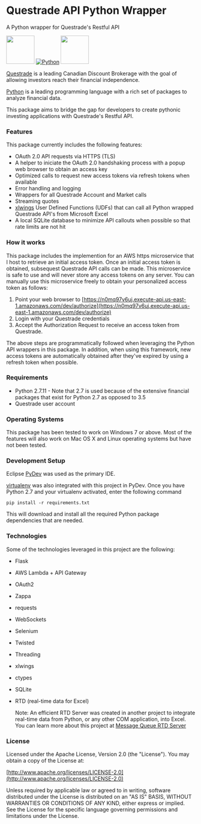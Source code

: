 # Questrade API Python Wrapper
A Python wrapper for Questrade's Restful API


<a href="https://questrade.com"><img src="https://pbs.twimg.com/profile_images/3121643627/ab59bf9e1b51307feb88a4f07727eff1_400x400.png" width="75" height="75" /></a>  [![Python](https://www.python.org/static/community_logos/python-logo.png)](https://www.python.org/)  <a href="https://products.office.com/en-ca/excel"><img src="http://seeklogo.com/images/E/excel-logo-974BFF9CB9-seeklogo.com.png" width="75" height="75" /></a>



[Questrade](http://www.questrade.com/) is a leading Canadian Discount Brokerage with the goal of allowing investors reach their financial independence.

[Python](https://www.python.org/) is a leading programming language with a rich set of packages to analyze financial data.

This package aims to bridge the gap for developers to create pythonic investing applications with Questrade's Restful API.


### Features
This package currently includes the following features:

 * OAuth 2.0 API requests via HTTPS (TLS)
 * A helper to iniciate the OAuth 2.0 handshaking process with a popup web browser to obtain an access key
 * Optimized calls to request new access tokens via refresh tokens when available
 * Error handling and logging
 * Wrappers for all Questrade Account and Market calls
 * Streaming quotes
 * [xlwings] User Defined Functions (UDFs) that can call all Python wrapped Questrade API's from Microsoft Excel
 * A local SQLite database to minimize API callouts when possible so that rate limits are not hit


### How it works
This package includes the implemention for an AWS https microservice that I host to retrieve an initial access token.  Once an initial access token is obtained, subsequest Questrade API calls can be made.  This microservice is safe to use and will never store any access tokens on any server.  You can manually use this microservice freely to obtain your personalized access token as follows:

 1. Point your web browser to [https://n0mq97v6uj.execute-api.us-east-1.amazonaws.com/dev/authorize](https://n0mq97v6uj.execute-api.us-east-1.amazonaws.com/dev/authorize)
 2. Login with your Questrade credentials
 3. Accept the Authorization Request to receive an access token from Questrade.

The above steps are programmatically followed when leveraging the Python API wrappers in this package.  In addition, when using this framework, new access tokens are automatically obtained after they've expired by using a refresh token when possible.


### Requirements
 - Python 2.7.11 - Note that 2.7 is used because of the extensive financial packages that exist for Python 2.7 as opposed to 3.5
 - Questrade user account


### Operating Systems
This package has been tested to work on Windows 7 or above.  Most of the features will also work on Mac OS X and Linux operating systems but have not been tested.


### Development Setup
Eclipse [PyDev] was used as the primary IDE.

[virtualenv] was also integrated with this project in PyDev.  Once you have Python 2.7 and your virtualenv activated, enter the following command 

`pip install -r requirements.txt`

This will download and install all the required Python package dependencies that are needed.


### Technologies
Some of the technologies leveraged in this project are the following:

 - Flask
 - AWS Lambda + API Gateway
 - OAuth2
 - Zappa
 - requests
 - WebSockets
 - Selenium
 - Twisted
 - Threading
 - xlwings
 - ctypes
 - SQLite
 - RTD (real-time data for Excel)
 
    Note: An efficient RTD Server was created in another project to integrate real-time data from Python, or any other COM application, into Excel.  You can learn more about this project at [Message Queue RTD Server](https://github.com/pcinat/MessageQueueRTDServer)



### License
Licensed under the Apache License, Version 2.0 (the "License"). You may obtain a copy of the License at:

[http://www.apache.org/licenses/LICENSE-2.0](http://www.apache.org/licenses/LICENSE-2.0)

Unless required by applicable law or agreed to in writing, software distributed under the License is distributed on an "AS IS" BASIS, WITHOUT WARRANTIES OR CONDITIONS OF ANY KIND, either express or implied.  See the License for the specific language governing permissions and limitations under the License.


[//]: # (These are reference links used in the body of this note and get stripped out when the markdown processor does its job. There is no need to format nicely because it shouldn't be seen. Thanks SO - http://stackoverflow.com/questions/4823468/store-comments-in-markdown-syntax)

   [xlwings]: <https://www.xlwings.org/>
   [PyDev]: <http://www.pydev.org/>
   [virtualenv]: <http://docs.python-guide.org/en/latest/dev/virtualenvs/>
   
